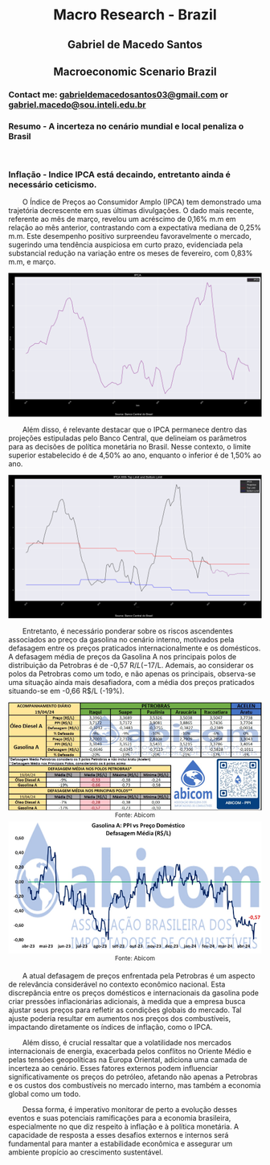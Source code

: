 # <div style="text-align:center;">Macro Research - Brazil</div>

## <div style="text-align:center;">Gabriel de Macedo Santos</div>

## <div style="text-align:center;">Macroeconomic Scenario <strong>Brazil</strong></div>

### Contact me: gabrieldemacedosantos03@gmail.com or gabriel.macedo@sou.inteli.edu.br

### Resumo - A incerteza no cenário mundial e local penaliza o Brasil
&emsp;&emsp;

### Inflação - Indice IPCA está decaindo, entretanto ainda é necessário ceticismo.

&emsp;&emsp;O Índice de Preços ao Consumidor Amplo (IPCA) tem demonstrado uma trajetória decrescente em suas últimas divulgações. O dado mais recente, referente ao mês de março, revelou um acréscimo de 0,16% m.m em relação ao mês anterior, contrastando com a expectativa mediana de 0,25% m.m. Este desempenho positivo surpreendeu favoravelmente o mercado, sugerindo uma tendência auspiciosa em curto prazo, evidenciada pela substancial redução na variação entre os meses de fevereiro, com 0,83% m.m, e março.

![IPCA](./images/IPCA.png)

&emsp;&emsp;Além disso, é relevante destacar que o IPCA permanece dentro das projeções estipuladas pelo Banco Central, que delineiam os parâmetros para as decisões de política monetária no Brasil. Nesse contexto, o limite superior estabelecido é de 4,50% ao ano, enquanto o inferior é de 1,50% ao ano.

![IPCA With Bottom and Top Limits](./images/IPCA-With-Limits.png)

&emsp;&emsp;Entretanto, é necessário ponderar sobre os riscos ascendentes associados ao preço da gasolina no cenário interno, motivados pela defasagem entre os preços praticados internacionalmente e os domésticos. A defasagem média de preços da Gasolina A nos principais polos de distribuição da Petrobras é de -0,57 R$/L (-17%), contudo, essa média ainda não atinge o máximo registrado, que é de 0,73 R$/L. Ademais, ao considerar os polos da Petrobras como um todo, e não apenas os principais, observa-se uma situação ainda mais desafiadora, com a média dos preços praticados situando-se em -0,66 R$/L (-19%).

<div align="center">
<img src="./images/table.png">
<sup>Fonte: Abicom</sup>
</div>

<div align="center">
<img src="./images/Petrobras-Gasoline.png">
<sup>Fonte: Abicom</sup>
</div>

&emsp;&emsp;A atual defasagem de preços enfrentada pela Petrobras é um aspecto de relevância considerável no contexto econômico nacional. Esta discrepância entre os preços domésticos e internacionais da gasolina pode criar pressões inflacionárias adicionais, à medida que a empresa busca ajustar seus preços para refletir as condições globais do mercado. Tal ajuste poderia resultar em aumentos nos preços dos combustíveis, impactando diretamente os índices de inflação, como o IPCA.

&emsp;&emsp;Além disso, é crucial ressaltar que a volatilidade nos mercados internacionais de energia, exacerbada pelos conflitos no Oriente Médio e pelas tensões geopolíticas na Europa Oriental, adiciona uma camada de incerteza ao cenário. Esses fatores externos podem influenciar significativamente os preços do petróleo, afetando não apenas a Petrobras e os custos dos combustíveis no mercado interno, mas também a economia global como um todo.

&emsp;&emsp;Dessa forma, é imperativo monitorar de perto a evolução desses eventos e suas potenciais ramificações para a economia brasileira, especialmente no que diz respeito à inflação e à política monetária. A capacidade de resposta a esses desafios externos e internos será fundamental para manter a estabilidade econômica e assegurar um ambiente propício ao crescimento sustentável.